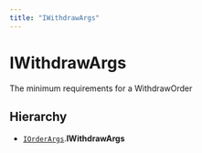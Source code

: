 ```yaml
---
title: "IWithdrawArgs"
---
```


# IWithdrawArgs

The minimum requirements for a WithdrawOrder

## Hierarchy

- [`IOrderArgs`](IOrderArgs.md).**IWithdrawArgs**
